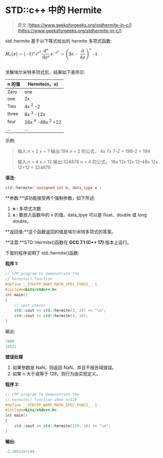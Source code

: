 # STD::c++ 中的 Hermite

> 原文:[https://www.geeksforgeeks.org/stdhermite-in-c/](https://www.geeksforgeeks.org/stdhermite-in-c/)

std::hermite 基于以下等式给出的 hermite 多项式函数:

![](img/ec9a95ff79bee59657380f88e197e4cf.png)

求解埃尔米特多项式后，结果如下表所示:

| n 的值 | Hermite(n，x) |
| --- | --- |
| Zero | one |
| one | 2x |
| Two | 4x <sup>2</sup> -2 |
| three | 8x <sup>3</sup> -12x |
| four | 16x <sup>4</sup> -48x <sup>2</sup> +12 |
| … | … |

示例:

> 输入:n = 2 x = 7
> 输出:194
> n = 2 的公式，
> 4x 7x 7–2 = 196–2 = 194
> 
> 输入:n = 4 x = 12
> 输出:324876
> n = 4 的公式，
> 16x 12x 12x 12–48x 12x 12+12 = 324876

**语法:**

```cpp
std::hermite( unsigned int n, data_type x )
```

**参数:**该功能接受两个强制参数，如下所述:

1.  **n :** 多项式次数
2.  **x :** 要放入函数中的 x 的值。data_tpye 可以是 float、double 或 long double。

**返回值:**这个函数返回的值是埃尔米特多项式的答案。

**注意:**STD::Hermite()函数在 **GCC 7.1 (C++ 17)** 版本上运行。

下面的程序说明了 std::hermite()函数:

**程序 1:**

```cpp
// CPP program to demonstrate the 
// hermite() function
#define __STDCPP_WANT_MATH_SPEC_FUNCS__ 1
#include<bits/stdc++.h>
int main()
{
    // spot-checks
    std::cout << std::hermite(3, 10) << "\n";
    std::cout << std::hermite(4, 10);
}
```

输出:

```cpp
7880
15521

```

**错误处理**

1.  如果参数是 NaN，则返回 NaN，并且不报告域错误。
2.  如果 n 大于或等于 128，则行为由实现定义。

**程序 2:**

```cpp
// CPP program to demonstrate the 
// hermite() function when n>128 
#define __STDCPP_WANT_MATH_SPEC_FUNCS__ 1
#include<bits/stdc++.h>
int main()
{
    std::cout << std::hermite(129, 10) << "\n";
}
```

**输出:**

```cpp
-2.26912e+149

```